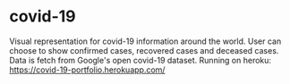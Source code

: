 # covid-19
Visual representation for covid-19 information around the world.
User can choose to show confirmed cases, recovered cases and deceased cases.
Data is fetch from Google's open covid-19 dataset. Running on heroku: https://covid-19-portfolio.herokuapp.com/
